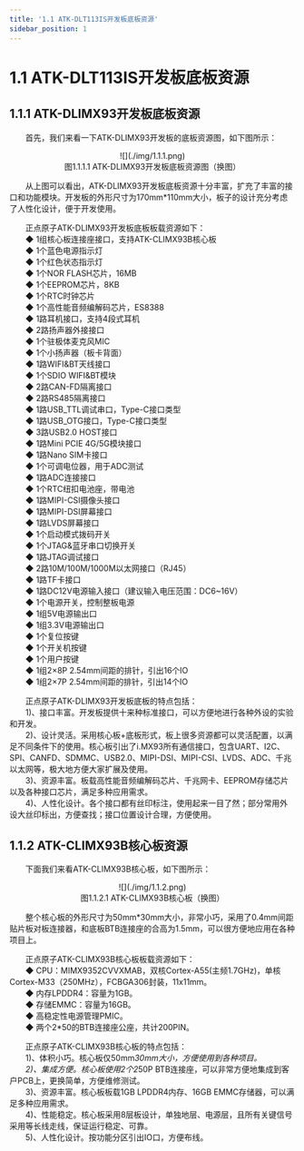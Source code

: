 ```yaml
---
title: '1.1 ATK-DLT113IS开发板底板资源'
sidebar_position: 1
---
```


# 1.1 ATK-DLT113IS开发板底板资源

## 1.1.1 ATK-DLIMX93开发板底板资源

&emsp;&emsp;首先，我们来看一下ATK-DLIMX93开发板的底板资源图，如下图所示：

<center>
![](./img/1.1.1.png)<br />
图1.1.1.1 ATK-DLIMX93开发板底板资源图（换图）
</center>

&emsp;&emsp;从上图可以看出，ATK-DLIMX93开发板底板资源十分丰富，扩充了丰富的接口和功能模块。开发板的外形尺寸为170mm*110mm大小，板子的设计充分考虑了人性化设计，便于开发使用。

&emsp;&emsp;正点原子ATK-DLIMX93开发板底板板载资源如下：<br />
&emsp;&emsp;◆	1组核心板连接座接口，支持ATK-CLIMX93B核心板<br />
&emsp;&emsp;◆	1个蓝色电源指示灯<br />
&emsp;&emsp;◆	1个红色状态指示灯<br />
&emsp;&emsp;◆	1个NOR FLASH芯片，16MB<br />
&emsp;&emsp;◆	1个EEPROM芯片，8KB<br />
&emsp;&emsp;◆	1个RTC时钟芯片<br />
&emsp;&emsp;◆	1个高性能音频编解码芯片，ES8388<br />
&emsp;&emsp;◆	1路耳机接口，支持4段式耳机<br />
&emsp;&emsp;◆	2路扬声器外接接口<br />
&emsp;&emsp;◆	1个驻极体麦克风MIC<br />
&emsp;&emsp;◆	1个小扬声器（板卡背面）<br />
&emsp;&emsp;◆	1路WIFI&BT天线接口<br />
&emsp;&emsp;◆	1个SDIO WIFI&BT模块<br />
&emsp;&emsp;◆	2路CAN-FD隔离接口<br />
&emsp;&emsp;◆	2路RS485隔离接口<br />
&emsp;&emsp;◆	1路USB_TTL调试串口，Type-C接口类型<br />
&emsp;&emsp;◆	1路USB_OTG接口，Type-C接口类型<br />
&emsp;&emsp;◆	3路USB2.0 HOST接口 <br />
&emsp;&emsp;◆	1路Mini PCIE 4G/5G模块接口<br />
&emsp;&emsp;◆	1路Nano SIM卡接口<br />
&emsp;&emsp;◆	1个可调电位器，用于ADC测试<br />
&emsp;&emsp;◆	1路ADC连接接口<br />
&emsp;&emsp;◆	1个RTC纽扣电池座，带电池<br />
&emsp;&emsp;◆	1路MIPI-CSI摄像头接口<br />
&emsp;&emsp;◆	1路MIPI-DSI屏幕接口<br />
&emsp;&emsp;◆	1路LVDS屏幕接口<br />
&emsp;&emsp;◆	1个启动模式拨码开关<br />
&emsp;&emsp;◆	1个JTAG&蓝牙串口切换开关<br />
&emsp;&emsp;◆	1路JTAG调试接口<br />
&emsp;&emsp;◆	2路10M/100M/1000M以太网接口（RJ45）<br />
&emsp;&emsp;◆	1路TF卡接口<br />
&emsp;&emsp;◆	1路DC12V电源输入接口（建议输入电压范围：DC6~16V）<br />
&emsp;&emsp;◆	1个电源开关，控制整板电源<br />
&emsp;&emsp;◆	1组5V电源输出口<br />
&emsp;&emsp;◆	1组3.3V电源输出口<br />
&emsp;&emsp;◆	1个复位按键<br />
&emsp;&emsp;◆	1个开关机按键<br />
&emsp;&emsp;◆	1个用户按键<br />
&emsp;&emsp;◆	1组2×8P 2.54mm间距的排针，引出16个IO<br />
&emsp;&emsp;◆	1组2×7P 2.54mm间距的排针，引出14个IO

&emsp;&emsp;正点原子ATK-DLIMX93开发板底板的特点包括：<br />
&emsp;&emsp;1)、接口丰富。开发板提供十来种标准接口，可以方便地进行各种外设的实验和开发。<br />
&emsp;&emsp;2)、设计灵活。采用核心板+底板形式，板上很多资源都可以灵活配置，以满足不同条件下的使用。核心板引出了i.MX93所有通信接口，包含UART、I2C、SPI、CANFD、SDMMC、USB2.0、MIPI-DSI、MIPI-CSI、LVDS、ADC、千兆以太网等，极大地方便大家扩展及使用。<br /> 
&emsp;&emsp;3)、资源丰富。板载高性能音频编解码芯片、千兆网卡、EEPROM存储芯片以及各种接口芯片，满足多种应用需求。<br />
&emsp;&emsp;4)、人性化设计。各个接口都有丝印标注，使用起来一目了然；部分常用外设大丝印标出，方便查找；接口位置设计合理，方便使用。 

## 1.1.2 ATK-CLIMX93B核心板资源

&emsp;&emsp;下面我们来看ATK-CLIMX93B核心板，如下图所示：

<center>
![](./img/1.1.2.png)<br />
图1.1.2.1 ATK-CLIMX93B核心板（换图）
</center>

&emsp;&emsp;整个核心板的外形尺寸为50mm*30mm大小，非常小巧，采用了0.4mm间距贴片板对板连接器，和底板BTB连接座的合高为1.5mm，可以很方便地应用在各种项目上。

&emsp;&emsp;正点原子ATK-CLIMX93B核心板板载资源如下：<br />
&emsp;&emsp;◆	CPU：MIMX9352CVVXMAB，双核Cortex-A55(主频1.7GHz)，单核Cortex-M33（250MHz），FCBGA306封装，11x11mm。<br />
&emsp;&emsp;◆	内存LPDDR4：容量为1GB。<br />
&emsp;&emsp;◆	存储EMMC：容量为16GB。<br />
&emsp;&emsp;◆	高稳定性电源管理PMIC。<br />
&emsp;&emsp;◆	两个2*50的BTB连接座公座，共计200PIN。

&emsp;&emsp;正点原子ATK-CLIMX93B核心板的特点包括：<br />
&emsp;&emsp;1)、体积小巧。核心板仅50mm*30mm大小，方便使用到各种项目。<br />
&emsp;&emsp;2)、集成方便。核心板使用2个2*50P BTB连接座，可以非常方便地集成到客户PCB上，更换简单，方便维修测试。<br />
&emsp;&emsp;3)、资源丰富。核心板板载1GB LPDDR4内存、16GB EMMC存储器，可以满足多种应用需求。<br />
&emsp;&emsp;4)、性能稳定。核心板采用8层板设计，单独地层、电源层，且所有关键信号采用等长线走线，保证运行稳定、可靠。<br />
&emsp;&emsp;5)、人性化设计。按功能分区引出IO口，方便布线。


















